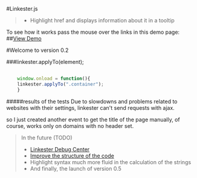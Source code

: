 #Linkester.js

> * Highlight href and displays information about it in a tooltip

To see how it works  pass the mouse over the links in this demo page:
##[View Demo](http://zainali99.github.io)

#Welcome to version 0.2

###linkester.applyTo(element);
```javascript
    
    window.onload = function(){
    linkester.applyTo(".container");
    }
``````

#####results of the tests
Due to slowdowns and problems related to websites with their settings, linkester can't send requests with ajax.

so I just created another event to get the title of the page manually, of course, works only on domains with no header set.


> In the future (TODO)
> * [Linkester Debug Center](http://zainali99.github.io/linkester.html)
> * [Improve the structure of the code](https://github.com/zainali99/linkester.js/commit/33124af4d994f657603df52edd33e0a06cd4b6ee)
> * Highlight syntax much more fluid in the calculation of the strings
> * And finally, the launch of version 0.5
